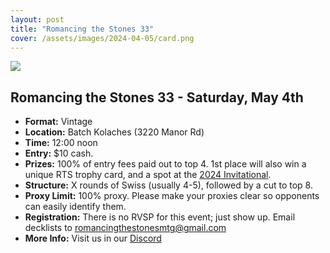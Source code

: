 ```yaml
---
layout: post
title: "Romancing the Stones 33"
cover: /assets/images/2024-04-05/card.png
---
```


![]({{site.cdn_url}}/assets/images/2024-04-05/card.png)

## Romancing the Stones 33 - Saturday, May 4th

* **Format:** Vintage
* **Location:** Batch Kolaches (3220 Manor Rd)
* **Time:** 12:00 noon
* **Entry:** $10 cash.
* **Prizes:** 100% of entry fees paid out to top 4. 1st place will also win a unique RTS
  trophy card, and a spot at the [2024 Invitational](/invitational).
* **Structure:** X rounds of Swiss (usually 4-5), followed by a cut to top 8.
* **Proxy Limit:** 100% proxy. Please make your proxies clear so opponents can easily
  identify them.
* **Registration:** There is no RVSP for this event; just show up.  Email decklists to
  romancingthestonesmtg@gmail.com
* **More Info:** Visit us in our  [Discord](https://discord.gg/a9uKSEP5ya)

